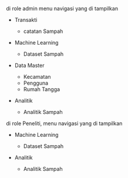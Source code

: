 di role admin menu navigasi yang di tampilkan
- Transakti
    - catatan Sampah

- Machine Learning
    - Dataset Sampah

- Data Master
    - Kecamatan
    - Pengguna
    - Rumah Tangga

- Analitik
    - Analitik Sampah


di role Peneliti, menu navigasi yang di tampilkan
- Machine Learning
    - Dataset Sampah

- Analitik
    - Analitik Sampah